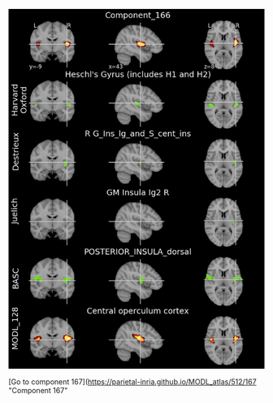 


![166](preliminary/166.jpg "Component 166")

[Go to component 167](https://parietal-inria.github.io/MODL_atlas/512/167 "Component 167"